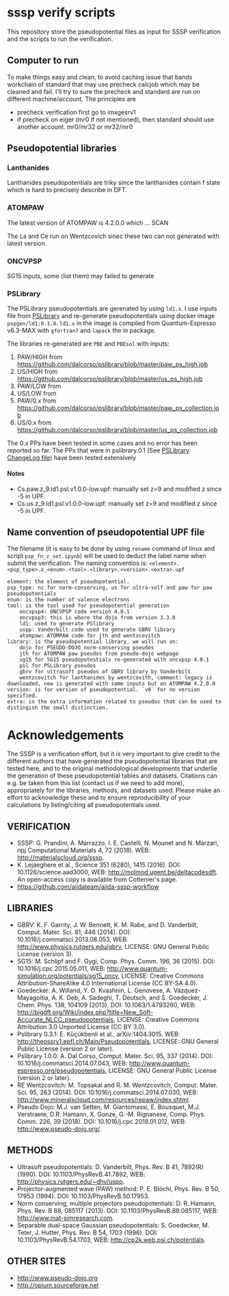 # sssp verify scripts

This repository store the pseudopotential files as input for SSSP verification and the scripts to run the verification.

## Computer to run

To make things easy and clean, to avoid caching issue that bands workchain of standard that may use precheck calcjob which may be cleaned and fail. 
I'll try to sure the precheck and standard are run on different machine/account.
The principles are 

- precheck verification first go to imxgesrv1
- if precheck on eiger (mr0 if not mentioned), then standard should use another account. mr0/mr32 or mr32/mr0

## Pseudopotential libraries 

### Lanthanides

Lanthanides pseudopotentials are triky since the lanthanides contain f state which is hard to precisely describe in DFT. 

### ATOMPAW 

The latest version of ATOMPAW is 4.2.0.0 which ... SCAN

The La and Ce run on Wentzcovich sinec these two can not generated with latest version.

### ONCVPSP

SG15 inputs, some (list them) may failed to generate

### PSLibrary

The PSLibrary pseudopotentials are gerenated by using `ld1.x`. 
I use inputs file from [PSLibrary](https://github.com/dalcorso/pslibrary) and re-generate pseudopotentials using docker image `pspgen/ld1:0.1.0`. 
`ld1.x` in the image is compiled from Quantum-Espresso v6.3-MAX with `gfortran7` and `lapack` the in package.

The libraries re-generated are `PBE` and `PBEsol` with inputs:

1. PAW/HIGH from https://github.com/dalcorso/pslibrary/blob/master/paw_ps_high.job
2. US/HIGH from https://github.com/dalcorso/pslibrary/blob/master/us_ps_high.job
3. PAW/LOW from
4. US/LOW from 
5. PAW/0.x from https://github.com/dalcorso/pslibrary/blob/master/paw_ps_collection.job 
6. US/0.x from https://github.com/dalcorso/pslibrary/blob/master/us_ps_collection.job

The 0.x PPs have been tested in some cases and no error has been reported so far. The PPs that were in pslibrary.0.1 (See [PSLibrary ChangeLog file](https://github.com/dalcorso/pslibrary/blob/master/ChangeLog)) have been tested extensively

#### Notes 

- Cs.paw.z_9.ld1.psl.v1.0.0-low.upf: manually set z=9 and modified z since -5 in UPF.
- Cs.us.z_9.ld1.psl.v1.0.0-low.upf: manually set z=9 and modified z since -5 in UPF.

## Name convention of pseudopotential UPF file

The filename (it is easy to be done by using `rename` command of linux and script `psp_fn_z_set.ipynb`) will be used to deduct the label name when submit the verification.
The naming conventios is: `<element>.<psp_type>.z_<enum>.<tool>.<library>.<version>.<extra>.upf`

    element: the element of pseudopotential.
    psp_type: nc for norm-conserving, us for ultra-solf and paw for paw pseudopotentials
    enum: is the number of valence electrons
    tool: is the tool used for pseudopotential generation
        oncvpsp4: ONCVPSP code version 4.0.1
        oncvpsp3: this is where the dojo from version 3.3.0
        ld1: used to generate PSlibrary
        uspp: Vanderbilt code used to generate GBRV library
        atompaw: ATOMPAW code for jth and wentzcovitch
    library: is the pseudopotential library, we will run on: 
        dojo for PSEUDO-DOJO norm-conserving pseudos
        jth for ATOMPAW paw pseudos from pseudo-dojo webpage
        sg15 for SG15 pseudopotestials re-generated with oncvpsp 4.0.1
        psl for PSLibrary pseudos
        gbrv for ultrasoft pseudos of GBRV library by Vanderbilt
        wentzcovitch for lanthanides by wentzcovith, comment: legacy is downloaded, new is generated with same inputs but on ATOMPAW 4.2.0.0
    version: is for version of pseudopotential. `v0` for no version specified.
    extra: in the extra information related to pseudos that can be used to distingish the small distinctien. 
         
# Acknowledgements

The SSSP is a verification effort, but it is very important to give credit to the different authors that have generated the pseudopotential libraries that are tested here, and to the original methodological developments that underlie the generation of these pseudopotential tables and datasets. Citations can e.g. be taken from this list (contact us if we need to add more), appropriately for the libraries, methods, and datasets used. Please make an effort to acknowledge these and to ensure reproducibility of your calculations by listing/citing all pseudopotentials used.

## VERIFICATION
- SSSP: G. Prandini, A. Marrazzo, I. E. Castelli, N. Mounet and N. Marzari, npj Computational Materials 4, 72 (2018).
WEB: http://materialscloud.org/sssp.
- K. Lejaeghere et al., Science 351 (6280), 1415 (2016).
DOI: 10.1126/science.aad3000, WEB: http://molmod.ugent.be/deltacodesdft. An open-access copy is available from Cottenier's page.
- https://github.com/aiidateam/aiida-sssp-workflow

## LIBRARIES
- GBRV: K. F. Garrity, J. W. Bennett, K. M. Rabe, and D. Vanderbilt, Comput. Mater. Sci. 81, 446 (2014).
DOI: 10.1016/j.commatsci.2013.08.053, WEB: http://www.physics.rutgers.edu/gbrv, LICENSE: GNU General Public License (version 3).
- SG15: M. Schlipf and F. Gygi, Comp. Phys. Comm. 196, 36 (2015).
DOI: 10.1016/j.cpc.2015.05.011, WEB: http://www.quantum-simulation.org/potentials/sg15_oncv, LICENSE: Creative Commons Attribution-ShareAlike 4.0 International License (CC BY-SA 4.0).
- Goedecker: A. Willand, Y. O. Kvashnin, L. Genovese, A. Vázquez-Mayagoitia, A. K. Deb, A. Sadeghi, T. Deutsch, and S. Goedecker, J. Chem. Phys. 138, 104109 (2013).
DOI: 10.1063/1.4793260, WEB: http://bigdft.org/Wiki/index.php?title=New_Soft-Accurate_NLCC_pseudopotentials, LICENSE: Creative Commons Attribution 3.0 Unported License (CC BY 3.0).
- Pslibrary 0.3.1: E. Küçükbenli et al., arXiv:1404.3015.
WEB: http://theossrv1.epfl.ch/Main/Pseudopotentials, LICENSE: GNU General Public License (version 2 or later).
- Pslibrary 1.0.0: A. Dal Corso, Comput. Mater. Sci. 95, 337 (2014).
DOI: 10.1016/j.commatsci.2014.07.043, WEB: http://www.quantum-espresso.org/pseudopotentials, LICENSE: GNU General Public License (version 2 or later).
- RE Wentzcovitch: M. Topsakal and R. M. Wentzcovitch, Comput. Mater. Sci. 95, 263 (2014).
DOI: 10.1016/j.commatsci.2014.07.030, WEB: http://www.mineralscloud.com/resources/repaw/index.shtml.
- Pseudo Dojo: M.J. van Setten, M. Giantomassi, E. Bousquet, M.J. Verstraete, D.R. Hamann, X. Gonze, G.-M. Rignanese, Comp. Phys. Comm. 226, 39 (2018).
DOI: 10.1016/j.cpc.2018.01.012, WEB: http://www.pseudo-dojo.org/.

## METHODS
- Ultrasoft pseudopotentials: D. Vanderbilt, Phys. Rev. B 41, 7892(R) (1990).
DOI: 10.1103/PhysRevB.41.7892, WEB: http://physics.rutgers.edu/~dhv/uspp.
- Projector-augmented wave (PAW) method: P. E. Blöchl, Phys. Rev. B 50, 17953 (1994).
DOI: 10.1103/PhysRevB.50.17953.
- Norm conserving, multiple projectors pseudopotentials: D. R. Hamann, Phys. Rev. B 88, 085117 (2013).
DOI: 10.1103/PhysRevB.88.085117, WEB: http://www.mat-simresearch.com.
- Separable dual-space Gaussian pseudopotentials: S. Goedecker, M. Teter, J. Hutter, Phys. Rev. B 54, 1703 (1996).
DOI: 10.1103/PhysRevB.54.1703, WEB: http://cp2k.web.psi.ch/potentials.

## OTHER SITES
- http://www.pseudo-dojo.org
- http://opium.sourceforge.net